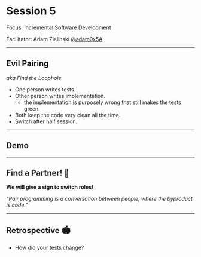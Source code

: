# Session 5

Focus: Incremental Software Development

Facilitator: Adam Zielinski [@adam0x5A](https://x.com/adam0x5A)

---

## Evil Pairing

*aka Find the Loophole*

- One person writes tests.
- Other person writes implementation.
  - the implementation is purposely wrong that still makes the tests green.
- Both keep the code very clean all the time.
- Switch after half session.

---

## Demo

---

## Find a Partner! 👀

**We will give a sign to switch roles!**

*"Pair programming is a conversation between people, where the byproduct is code."*

---

## Retrospective 🏟️

<!-- 10 minutes -->

- How did your tests change?
